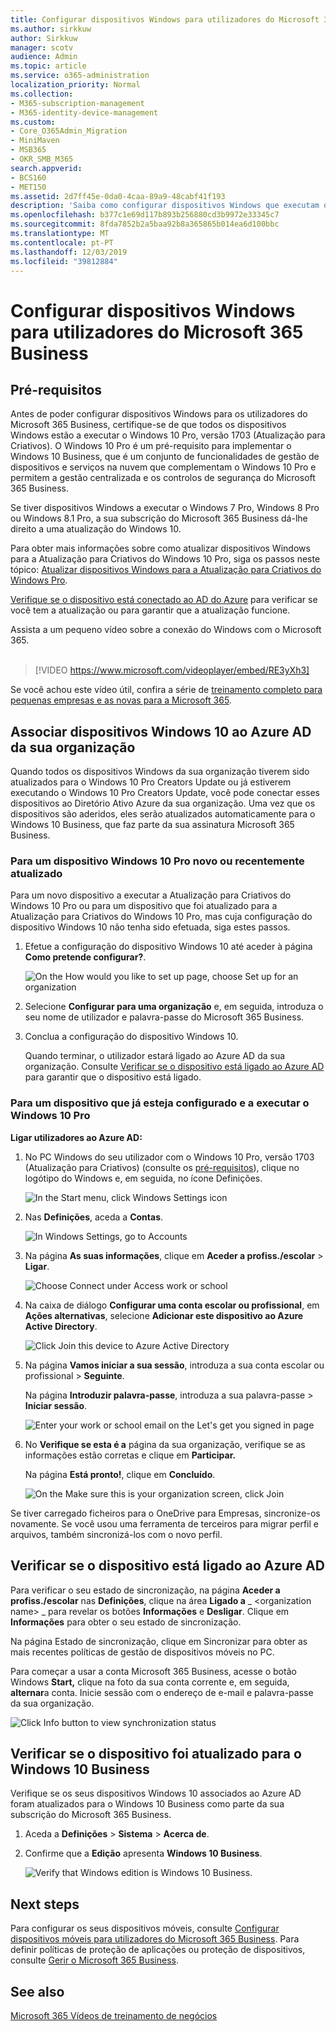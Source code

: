 ```yaml
---
title: Configurar dispositivos Windows para utilizadores do Microsoft 365 Business
ms.author: sirkkuw
author: Sirkkuw
manager: scotv
audience: Admin
ms.topic: article
ms.service: o365-administration
localization_priority: Normal
ms.collection:
- M365-subscription-management
- M365-identity-device-management
ms.custom:
- Core_O365Admin_Migration
- MiniMaven
- MSB365
- OKR_SMB_M365
search.appverid:
- BCS160
- MET150
ms.assetid: 2d7ff45e-0da0-4caa-89a9-48cabf41f193
description: 'Saiba como configurar dispositivos Windows que executam o Windows 10 Pro para usuários do Microsoft 365 Business. '
ms.openlocfilehash: b377c1e69d117b893b256880cd3b9972e33345c7
ms.sourcegitcommit: 8fda7852b2a5baa92b8a365865b014ea6d100bbc
ms.translationtype: MT
ms.contentlocale: pt-PT
ms.lasthandoff: 12/03/2019
ms.locfileid: "39812884"
---
```

# <a name="set-up-windows-devices-for-microsoft-365-business-users"></a>Configurar dispositivos Windows para utilizadores do Microsoft 365 Business

## <a name="prerequisites"></a>Pré-requisitos

Antes de poder configurar dispositivos Windows para os utilizadores do Microsoft 365 Business, certifique-se de que todos os dispositivos Windows estão a executar o Windows 10 Pro, versão 1703 (Atualização para Criativos). O Windows 10 Pro é um pré-requisito para implementar o Windows 10 Business, que é um conjunto de funcionalidades de gestão de dispositivos e serviços na nuvem que complementam o Windows 10 Pro e permitem a gestão centralizada e os controlos de segurança do Microsoft 365 Business.
  
Se tiver dispositivos Windows a executar o Windows 7 Pro, Windows 8 Pro ou Windows 8.1 Pro, a sua subscrição do Microsoft 365 Business dá-lhe direito a uma atualização do Windows 10.
  
Para obter mais informações sobre como atualizar dispositivos Windows para a Atualização para Criativos do Windows 10 Pro, siga os passos neste tópico: [Atualizar dispositivos Windows para a Atualização para Criativos do Windows Pro](upgrade-to-windows-pro-creators-update.md).
  
[Verifique se o dispositivo está conectado ao AD do Azure](#verify-the-device-is-connected-to-azure-ad) para verificar se você tem a atualização ou para garantir que a atualização funcione.

Assista a um pequeno vídeo sobre a conexão do Windows com o Microsoft 365.<br><br>

> [!VIDEO https://www.microsoft.com/videoplayer/embed/RE3yXh3] 

Se você achou este vídeo útil, confira a série de [treinamento completo para pequenas empresas e as novas para a Microsoft 365](https://support.office.com/article/6ab4bbcd-79cf-4000-a0bd-d42ce4d12816).
  
## <a name="join-windows-10-devices-to-your-organizations-azure-ad"></a>Associar dispositivos Windows 10 ao Azure AD da sua organização

Quando todos os dispositivos Windows da sua organização tiverem sido atualizados para o Windows 10 Pro Creators Update ou já estiverem executando o Windows 10 Pro Creators Update, você pode conectar esses dispositivos ao Diretório Ativo Azure da sua organização. Uma vez que os dispositivos são aderidos, eles serão atualizados automaticamente para o Windows 10 Business, que faz parte da sua assinatura Microsoft 365 Business.
  
### <a name="for-a-brand-new-or-newly-upgraded-windows-10-pro-device"></a>Para um dispositivo Windows 10 Pro novo ou recentemente atualizado

Para um novo dispositivo a executar a Atualização para Criativos do Windows 10 Pro ou para um dispositivo que foi atualizado para a Atualização para Criativos do Windows 10 Pro, mas cuja configuração do dispositivo Windows 10 não tenha sido efetuada, siga estes passos.
  
1. Efetue a configuração do dispositivo Windows 10 até aceder à página **Como pretende configurar?**. 
    
    ![On the How would you like to set up page, choose Set up for an organization](media/1b0b2dba-00bb-4a99-a729-441479220cb7.png)
  
2. Selecione **Configurar para uma organização** e, em seguida, introduza o seu nome de utilizador e palavra-passe do Microsoft 365 Business. 
    
3. Conclua a configuração do dispositivo Windows 10.
    
   Quando terminar, o utilizador estará ligado ao Azure AD da sua organização. Consulte [Verificar se o dispositivo está ligado ao Azure AD](#verify-the-device-is-connected-to-azure-ad) para garantir que o dispositivo está ligado. 
  
### <a name="for-a-device-already-set-up-and-running-windows-10-pro"></a>Para um dispositivo que já esteja configurado e a executar o Windows 10 Pro

 **Ligar utilizadores ao Azure AD:**
  
1. No PC Windows do seu utilizador com o Windows 10 Pro, versão 1703 (Atualização para Criativos) (consulte os [pré-requisitos](pre-requisites-for-data-protection.md)), clique no logótipo do Windows e, em seguida, no ícone Definições.
  
   ![In the Start menu, click Windows Settings icon](media/74e1ce9a-1554-4761-beb9-330b176e9b9d.png)
  
2. Nas **Definições**, aceda a **Contas**.
  
   ![In Windows Settings, go to Accounts](media/472fd688-d111-4788-9fbb-56a00fbdc24d.png)
  
3. Na página **As suas informações**, clique em **Aceder a profiss./escolar** \> **Ligar**.
  
   ![Choose Connect under Access work or school](media/af3a4e3f-f9b9-4969-b3e2-4ef99308090c.png)
  
4. Na caixa de diálogo **Configurar uma conta escolar ou profissional**, em **Ações alternativas**, selecione **Adicionar este dispositivo ao Azure Active Directory**.
  
   ![Click Join this device to Azure Active Directory](media/fb709a1b-05a9-4750-9cb9-e097f4412cba.png)
  
5. Na página **Vamos iniciar a sua sessão**, introduza a sua conta escolar ou profissional \> **Seguinte**.
  
   Na página **Introduzir palavra-passe**, introduza a sua palavra-passe \> **Iniciar sessão**.
  
   ![Enter your work or school email on the Let's get you signed in page](media/f70eb148-b1d2-4ba3-be38-7317eaf0321a.png)
  
6. No **Verifique se esta é a** página da sua organização, verifique se as informações estão corretas e clique em **Participar.**
  
   Na página **Está pronto!**, clique em **Concluído**.
  
   ![On the Make sure this is your organization screen, click Join](media/c749c0a2-5191-4347-a451-c062682aa1fb.png)
  
Se tiver carregado ficheiros para o OneDrive para Empresas, sincronize-os novamente. Se você usou uma ferramenta de terceiros para migrar perfil e arquivos, também sincronizá-los com o novo perfil.
  
## <a name="verify-the-device-is-connected-to-azure-ad"></a>Verificar se o dispositivo está ligado ao Azure AD

Para verificar o seu estado de sincronização, na página **Aceder a profiss./escolar** nas **Definições**, clique na área **Ligado a** _ \<organization name\> _ para revelar os botões **Informações** e **Desligar**. Clique em **Informações** para obter o seu estado de sincronização. 
  
Na página Estado de sincronização, clique em Sincronizar para obter as mais recentes políticas de gestão de dispositivos móveis no PC.
  
Para começar a usar a conta Microsoft 365 Business, acesse o botão Windows **Start,** clique na foto da sua conta corrente e, em seguida, **alternar**a conta. Inicie sessão com o endereço de e-mail e palavra-passe da sua organização.
  
![Click Info button to view synchronization status](media/818f7043-adbf-402a-844a-59d50034911d.png)
  
## <a name="verify-the-device-is-upgraded-to-windows-10-business"></a>Verificar se o dispositivo foi atualizado para o Windows 10 Business

Verifique se os seus dispositivos Windows 10 associados ao Azure AD foram atualizados para o Windows 10 Business como parte da sua subscrição do Microsoft 365 Business.
  
1. Aceda a **Definições** \> **Sistema** \> **Acerca de**.
    
2. Confirme que a **Edição** apresenta **Windows 10 Business**.
    
    ![Verify that Windows edition is Windows 10 Business.](media/ff660fc8-d3ba-431b-89a5-f5abded96c4d.png)
  
## <a name="next-steps"></a>Next steps

Para configurar os seus dispositivos móveis, consulte [Configurar dispositivos móveis para utilizadores do Microsoft 365 Business](set-up-mobile-devices.md). Para definir políticas de proteção de aplicações ou proteção de dispositivos, consulte [Gerir o Microsoft 365 Business](manage.md).
  
## <a name="see-also"></a>See also

[Microsoft 365 Vídeos de treinamento de negócios](https://support.office.com/article/6ab4bbcd-79cf-4000-a0bd-d42ce4d12816)
